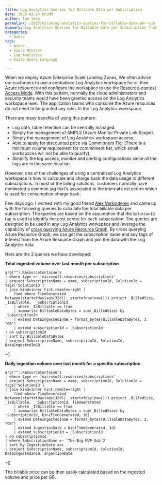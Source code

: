 ```yaml
---
title: Log Analytics Queries for Billable Data per Subscription
date: 2025-02-24 HH:MM
author: Tao Yang
permalink: /2025/02/24/og-analytics-queries-for-billable-data-per-sub
summary: Log Analytics Queries for Billable Data per Subscription that can be used to calculate and charge back the data usage to different subscriptions.
categories:
  - Azure
tags:
  - Azure
  - Azure Monitor
  - Log Analytics
  - Kusto Query Language

---
```


When we deploy Azure Enterprise Scale Landing Zones, We often advise our customers to use a centralised Log Analytics workspace for all their Azure resources and configure the workspace to use the [Resource-context Access Mode](https://learn.microsoft.com/en-us/azure/azure-monitor/logs/manage-access?tabs=portal#access-mode). With this pattern, normally the cloud administrators and security teams would have been granted access on the Log Analytics workspace level. The application teams who consume the Azure resources do not need to be granted any roles to the Log Analytics workspace.

There are many benefits of using this pattern:

- Log data, table retention can be centrally managed.
- Simply the management of AMPLS (Azure Monitor Private Link Scope).
- Simply the management of Log Analytics workspace access.
- Able to apply for discounted price via [Commitment Tier](https://learn.microsoft.com/en-us/azure/azure-monitor/logs/cost-logs#commitment-tiers) (There is a minimum volume requirement for commitment tier, which small workspaces will not be able to qualify).
- Simplify the log access, monitor and alerting configurations since all the logs are in the same location.

However, one of the challenges of using a centralised Log Analytics workspace is how to calculate and charge back the data usage to different subscriptions. In most of the billing solutions, customers normally have nominated a common tag that's associated to the internal cost centre which is used for consumption charge back.

Few days ago, I worked with my good friend [Alex Verkinderen](https://x.com/AlexVerkinderen) and came up with the following queries to calculate the total billable data per subscription. The queries are based on the assumption that the `SolutionID` tag is used to identify the cost centre for each subscription. The queries are designed to be used in any Log Analytics workspace and leverage the capability of [cross querying Azure Resource Graph](https://techcommunity.microsoft.com/blog/azuregovernanceandmanagementblog/azure-monitor-availability-alerts-using-resource-graph-queries/4096469). By cross querying Azure Resource Graph, we can get the subscription name and any tags of interest from the Azure Resource Graph and join the data with the Log Analytics data.

Here are the 2 queries we have developed:

**Total ingested volume over last month per subscription**

```OQL
arg("").ResourceContainers
| where type =~ 'microsoft.resources/subscriptions'
| project SubscriptionName = name, subscriptionId, SolutionId = tags['SolutionID']
| join kind=inner hint.remote=right (
    find where TimeGenerated between(startofday(ago(32d))..startofday(now())) project _BilledSize, _IsBillable,  _SubscriptionId
    | where _IsBillable == true
    | summarize BillableDataBytes = sum(_BilledSize) by _SubscriptionId
    | extend DataIngestedInGB = format_bytes(BillableDataBytes, 3, "GB")
    | extend subscriptionId = _SubscriptionId
) on subscriptionId
| sort by BillableDataBytes
| project SubscriptionName, subscriptionId, SolutionId, DataIngestedInGB

```

~[1](../../../../assets/images/2025/02/law-queries-01.jpg)

**Daily ingestion volume over last month for a specific subscription**

```OQL
arg("").ResourceContainers
| where type =~ 'microsoft.resources/subscriptions'
| project SubscriptionName = name, subscriptionId, SolutionId = tags['SolutionID']
| join kind=inner hint.remote=right (
    find where TimeGenerated between(startofday(ago(32d))..startofday(now())) project _BilledSize, _IsBillable,  _SubscriptionId, TimeGenerated
    | where _IsBillable == true
    | summarize BillableDataBytes = sum(_BilledSize) by _SubscriptionId, bin(TimeGenerated, 1d)
    | extend DataIngestedInGB = format_bytes(BillableDataBytes, 3, "GB")
    | extend IngestionDate = bin(TimeGenerated, 1d)
    | extend subscriptionId = _SubscriptionId
) on subscriptionId
| where SubscriptionName =~ 'The-Big-MVP-Sub-2'
| sort by IngestionDate asc
| project SubscriptionName, subscriptionId, SolutionId, DataIngestedInGB, IngestionDate
```

~[2](../../../../assets/images/2025/02/law-queries-02.jpg)

The billable price can be then easily calculated based on the ingested volume and price per GB.